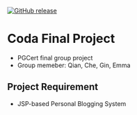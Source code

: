 [![GitHub release](https://img.shields.io/github/release/129emma/Coda_Final_Project.svg)]()

# Coda Final Project
- PGCert final group project 
- Group memeber: Qian, Che, Gin, Emma

## Project Requirement
- JSP-based Personal Blogging System
